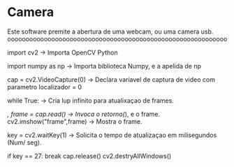 # Camera
Este software premite a abertura de uma webcam, ou uma camera usb.
oooooooooooooooooooooooooooooooooooooooooooooooooooooooooooo

import cv2 -> Importa OpenCV Python

import numpy as np -> Importa biblioteca Numpy, e a apelida de np

cap = cv2.VideoCapture(0) -> Declara variavel de captura de video com parametro localizador = 0

while True: -> Cria lup infinito para atualixaçao de frames.

   _, frame = cap.read() -> Invoca o retorno(_), e o frame.
   cv2.imshow("frame",frame) -> Mostra o frame.

   key = cv2.waitKey(1) -> Solicita o tempo de atualizaçao em milisegundos (Num/ seg).
   
   if key == 27:
    break
cap.release()
cv2.destryAllWindows()